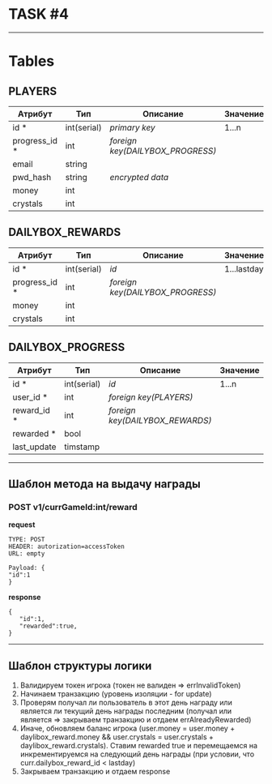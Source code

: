 # TASK #4

---

# **Tables**

## PLAYERS
| Атрибут       | Тип         | Описание                         | Значение |
|---------------|-------------|----------------------------------|----------|
| id     *      | int(serial) | *primary key*                    | 1...n    |
| progress_id * | int         | *foreign key(DAILYBOX_PROGRESS)* |          |
| email         | string      |                                  |          |
| pwd_hash      | string      | *encrypted data*                 |          |
| money         | int         |                                  |          | 
| crystals      | int         |                                  |          |

## DAILYBOX_REWARDS
| Атрибут      | Тип         | Описание                | Значение    |
|--------------|-------------|-------------------------|-------------|
| id     *     | int(serial) | *id*                    | 1...lastday |
| progress_id * | int         | *foreign key(DAILYBOX_PROGRESS)* |             |
| money        | int         |                         |             |
| crystals     | int         |                         |             |

## DAILYBOX_PROGRESS
| Атрибут     | Тип         | Описание                        | Значение |
|-------------|-------------|---------------------------------|----------|
| id     *    | int(serial) | *id*                            | 1...n    |
| user_id *   | int         | *foreign key(PLAYERS)*          |          |
| reward_id * | int         | *foreign key(DAILYBOX_REWARDS)* |          |
| rewarded *  | bool        |                                 |          |
| last_update | timstamp    |                                 |          |

---

## **Шаблон метода на выдачу награды**

### POST v1/currGameId:int/reward

**request**

```http request
TYPE: POST
HEADER: autorization=accessToken
URL: empty

Payload: {
"id":1
}
```

**response**
```http request
{
   "id":1,
   "rewarded":true,
}
```

---
## **Шаблон структуры логики**
 1. Валидируем токен игрока (токен не валиден => errInvalidToken)
 2. Начинаем транзакцию (уровень изоляции - for update)
 3. Проверям получал ли пользователь в этот день награду или является ли текущий день награды последним (получал или является => закрываем транзакцию и отдаем errAlreadyRewarded)
 4. Иначе, обновляем баланс игрока (user.money = user.money + daylibox_reward.money && user.crystals = user.crystals + daylibox_reward.crystals). Ставим rewarded true и перемещаемся на инкрементируемся на следующий день награды (при условии, что curr.dailybox_reward_id < lastday) 
 5. Закрываем транзакцию и отдаем response
